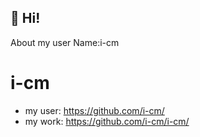 ## 👋 Hi!
About my user
Name:i-cm
# i-cm
- my user: https://github.com/i-cm/
- my work: https://github.com/i-cm/i-cm/






